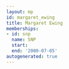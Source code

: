 ```yaml
---
layout: mp
id: margaret_ewing
title: Margaret Ewing
memberships:
- id: snp
  name: SNP
  start: 
  end: '2000-07-05'
autogenerated: true
---
```


